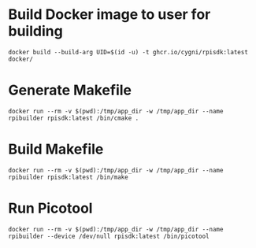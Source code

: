 # Build Docker image to user for building
```
docker build --build-arg UID=$(id -u) -t ghcr.io/cygni/rpisdk:latest docker/
```

# Generate Makefile
```
docker run --rm -v $(pwd):/tmp/app_dir -w /tmp/app_dir --name rpibuilder rpisdk:latest /bin/cmake .
```

# Build Makefile
```
docker run --rm -v $(pwd):/tmp/app_dir -w /tmp/app_dir --name rpibuilder rpisdk:latest /bin/make
```

# Run Picotool
```
docker run --rm -v $(pwd):/tmp/app_dir -w /tmp/app_dir --name rpibuilder --device /dev/null rpisdk:latest /bin/picotool
```